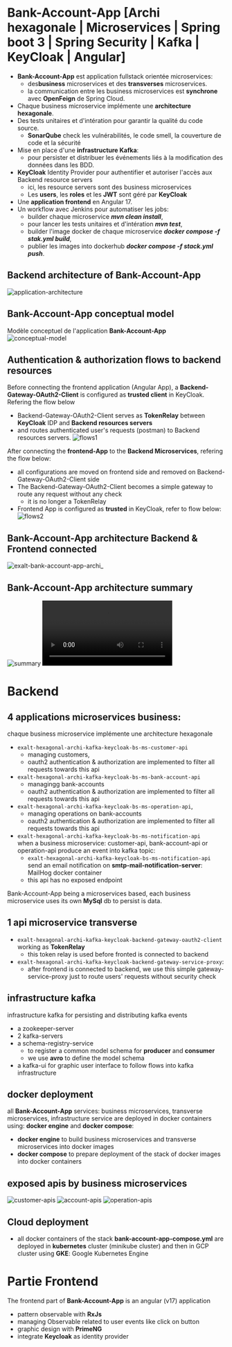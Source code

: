 # Bank-Account-App [Archi hexagonale | Microservices | Spring boot 3 | Spring Security | Kafka |  KeyCloak | Angular]
- **Bank-Account-App** est application fullstack orientée microservices: 
    - des**business** microservices  et des **transverses** microservices.
    - la communication entre les business microservices est **synchrone** avec **OpenFeign** de Spring Cloud.
- Chaque business microservice implémente une **architecture hexagonale**.
- Des tests unitaires et d'intération pour garantir la qualité du code source.
    - **SonarQube** check les vulnérabilités, le code smell, la couverture de code et la sécurité
- Mise en place d'une **infrastructure Kafka**:
    - pour persister et distribuer les événements liés à la modification des données dans les BDD.
- **KeyCloak** Identity Provider pour authentifier et autoriser l'accès aux Backend resource servers
    - ici, les resource servers sont des business microservices
    - Les **users**, les **roles** et les **JWT** sont géré par **KeyCloak**
- Une **application frontend** en Angular 17.
- Un workflow avec Jenkins pour automatiser les jobs: 
    - builder chaque microservice ***mvn clean install***,
    - pour lancer les tests unitaires et d'intération ***mvn test***, 
    - builder l'image docker de chaque microservice ***docker compose -f stak.yml build***, 
    - publier les images into dockerhub ***docker compose -f stack.yml push***.

## Backend architecture of Bank-Account-App
![application-architecture](diagrams/exalt-bank-account-app-archi-backend.gif)

## Bank-Account-App conceptual model
Modèle conceptuel de l'application **Bank-Account-App**
![conceptual-model](diagrams/exalt-account-conception.jpg)

## Authentication & authorization flows to backend resources
Before connecting the frontend application (Angular App), a **Backend-Gateway-OAuth2-Client** is configured as **trusted client** in KeyCloak. Refering the flow below
- Backend-Gateway-OAuth2-Client serves as **TokenRelay** between **KeyCloak** IDP and **Backend resources servers**
- and routes authenticated user's requests (postman) to Backend resources servers. 
![flows1](diagrams/exalt-bank-account-app-flows-1.gif)

After connecting the **frontend-App** to the **Backend Microservices**, refering the flow below: 
- all configurations are moved on frontend side and removed on Backend-Gateway-OAuth2-Client side
- The Backend-Gateway-OAuth2-Client becomes a simple gateway to route any request without any check
    - it is no longer a TokenRelay
- Frontend App is configured as **trusted** in KeyCloak, refer to flow below:
![flows2](diagrams/exalt-bank-account-app-flows-2.gif)

## Bank-Account-App architecture Backend & Frontend connected
![exalt-bank-account-app-archi_](./diagrams/exalt-bank-account-app-archi-fullstack.gif)

## Bank-Account-App architecture summary
![summary](diagrams/bank-account-app-archi-summary.png)
![summary](diagrams/archi-summary.webm)

# Backend
## 4 applications microservices business:
 chaque business microservice implémente une architecture hexagonale
- ```exalt-hexagonal-archi-kafka-keycloak-bs-ms-customer-api```
    - managing customers, 
    - oauth2 authentication & authorization are implemented to filter all requests towards this api
- ```exalt-hexagonal-archi-kafka-keycloak-bs-ms-bank-account-api```
    - managingg bank-accounts
    - oauth2 authentication & authorization are implemented to filter all requests towards this api
- ```exalt-hexagonal-archi-kafka-keycloak-bs-ms-operation-api```,
    - managing operations on bank-accounts
    - oauth2 authentication & authorization are implemented to filter all requests towards this api
- ```exalt-hexagonal-archi-kafka-keycloak-bs-ms-notification-api```  
    when a business microservice: customer-api, bank-account-api or operation-api produce an event into kafka topic:  
    - ```exalt-hexagonal-archi-kafka-keycloak-bs-ms-notification-api``` send an email notification on **smtp-mail-notification-server**: MailHog docker container
    - this api has no exposed endpoint

Bank-Account-App being a microservices based, each business microservice uses its own **MySql** db to persist is data.

## 1 api microservice transverse 
- ```exalt-hexagonal-archi-kafka-keycloak-backend-gateway-oauth2-client``` working as **TokenRelay**
    - this token relay is used before fronted is connected to backend
- ```exalt-hexagonal-archi-kafka-keycloak-backend-gateway-service-proxy```:
    - after frontend is connected to backend, we use this simple gateway-service-proxy just to route users' requests without security check

## infrastructure kafka
infrastructure kafka for persisting and distributing kafka events
- a zookeeper-server 
- 2 kafka-servers
- a schema-registry-service
    - to register a common model schema for **producer** and **consumer**
    - we use **avro** to define the model schema
- a kafka-ui for graphic user interface to follow flows into kafka infrastructure

## docker deployment
all **Bank-Account-App** services: business microservices, transverse microservices, infrastructure service are deployed in docker containers using: **docker engine** and **docker compose**:
- **docker engine** to build business microservices and transverse microservices into docker images
- **docker compose** to prepare deployment of the stack of docker images into docker containers

## exposed apis by business microservices
![customer-apis](diagrams/customer-apis.png)
![account-apis](diagrams/account-apis.png)
![operation-apis](diagrams/operation-apis.png)



## Cloud deployment
- all docker containers of the stack **bank-account-app-compose.yml** are deployed in **kubernetes** cluster (minikube cluster) and then in GCP cluster using **GKE**: Google Kubernetes Engine

# Partie Frontend
The frontend part of **Bank-Account-App** is an angular (v17) application
- pattern observable with **RxJs**
- managing Observable related to user events like click on button
- graphic design with **PrimeNG**
- integrate **Keycloak** as identity provider